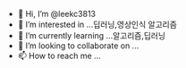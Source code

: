 - 👋 Hi, I’m @leekc3813
- 👀 I’m interested in ...딥러닝,영상인식 알고리즘
- 🌱 I’m currently learning ...알고리즘,딥러닝
- 💞️ I’m looking to collaborate on ...
- 📫 How to reach me ...

<!---
leekc3813/leekc3813 is a ✨ special ✨ repository because its `README.md` (this file) appears on your GitHub profile.
You can click the Preview link to take a look at your changes.
--->
